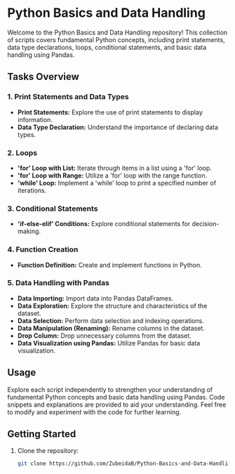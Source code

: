# Python Basics and Data Handling

Welcome to the Python Basics and Data Handling repository! This collection of scripts covers fundamental Python concepts, including print statements, data type declarations, loops, conditional statements, and basic data handling using Pandas.

## Tasks Overview

### 1. Print Statements and Data Types

- **Print Statements:** Explore the use of print statements to display information.
- **Data Type Declaration:** Understand the importance of declaring data types.

### 2. Loops

- **'for' Loop with List:** Iterate through items in a list using a 'for' loop.
- **'for' Loop with Range:** Utilize a 'for' loop with the range function.
- **'while' Loop:** Implement a 'while' loop to print a specified number of iterations.

### 3. Conditional Statements

- **'if-else-elif' Conditions:** Explore conditional statements for decision-making.

### 4. Function Creation

- **Function Definition:** Create and implement functions in Python.

### 5. Data Handling with Pandas

- **Data Importing:** Import data into Pandas DataFrames.
- **Data Exploration:** Explore the structure and characteristics of the dataset.
- **Data Selection:** Perform data selection and indexing operations.
- **Data Manipulation (Renaming):** Rename columns in the dataset.
- **Drop Column:** Drop unnecessary columns from the dataset.
- **Data Visualization using Pandas:** Utilize Pandas for basic data visualization.

## Usage

Explore each script independently to strengthen your understanding of fundamental Python concepts and basic data handling using Pandas. Code snippets and explanations are provided to aid your understanding. Feel free to modify and experiment with the code for further learning.

## Getting Started

1. Clone the repository:

   ```bash
   git clone https://github.com/ZubeidaB/Python-Basics-and-Data-Handling.git
